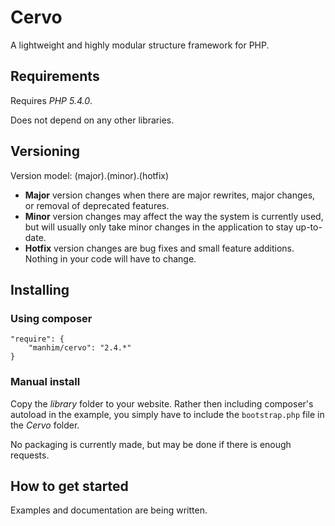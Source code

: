 Cervo
=====

A lightweight and highly modular structure framework for PHP.


Requirements
------------

Requires *PHP 5.4.0*.

Does not depend on any other libraries.


Versioning
----------

Version model: (major).(minor).(hotfix)

 - **Major** version changes when there are major rewrites, major changes, or removal of deprecated features.
 - **Minor** version changes may affect the way the system is currently used, but will usually only take minor changes in the application to stay up-to-date.
 - **Hotfix** version changes are bug fixes and small feature additions. Nothing in your code will have to change.


Installing
----------

### Using composer

```
"require": {
    "manhim/cervo": "2.4.*"
}
```

### Manual install

Copy the *library* folder to your website. Rather then including composer's autoload in the example, you simply have to include the `bootstrap.php` file in the *Cervo* folder.

No packaging is currently made, but may be done if there is enough requests.


How to get started
------------------

Examples and documentation are being written.
